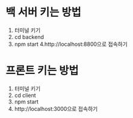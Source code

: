 # 백 서버 키는 방법
1. 터미널 키기
2. cd backend
3. npm start
4.http://localhost:8800으로 접속하기

# 프론트 키는 방법
1. 터미널 키기
2. cd client
3. npm start
4. http://localhost:3000으로 접속하기
